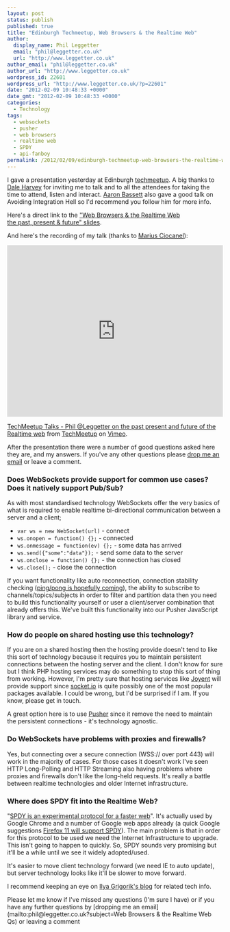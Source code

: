 ```yaml
---
layout: post
status: publish
published: true
title: "Edinburgh Techmeetup, Web Browsers & the Realtime Web"
author:
  display_name: Phil Leggetter
  email: "phil@leggetter.co.uk"
  url: "http://www.leggetter.co.uk"
author_email: "phil@leggetter.co.uk"
author_url: "http://www.leggetter.co.uk"
wordpress_id: 22601
wordpress_url: "http://www.leggetter.co.uk/?p=22601"
date: "2012-02-09 10:48:33 +0000"
date_gmt: "2012-02-09 10:48:33 +0000"
categories:
  - Technology
tags:
  - websockets
  - pusher
  - web browsers
  - realtime web
  - SPDY
  - api-fanboy
permalink: /2012/02/09/edinburgh-techmeetup-web-browsers-the-realtime-web.html
---
```


<p>I gave a presentation yesterday at Edinburgh <a href="http://techmeetup.co.uk/">techmeetup</a>. A big thanks to <a href="https://twitter.com/daleharvey">Dale Harvey</a> for inviting me to talk and to all the attendees for taking the time to attend, listen and interact. <a href="http://twitter.com/aaronbassett">Aaron Bassett</a> also gave a good talk on Avoiding Integration Hell so I'd recommend you follow him for more info.</p>

<p>Here's a direct link to the <a href="/pres/techmeetup_edi_2012-02-08/">"Web Browsers &amp; the Realtime Web<br />
the past, present &amp; future" slides</a>.</p>
<p>And here's the recording of my talk (thanks to <a href="http://twitter.com/MariusCiocanel">Marius Ciocanel</a>):</p>
<p><iframe src="http://player.vimeo.com/video/36602961?title=0&amp;byline=0&amp;portrait=0" width="100%" height="400" frameborder="0" webkitAllowFullScreen mozallowfullscreen allowFullScreen></iframe></p>
<p><a href="http://vimeo.com/36602961">TechMeetup Talks - Phil @Leggetter on the past present and future of the Realtime web</a> from <a href="http://vimeo.com/techmeetup">TechMeetup</a> on <a href="http://vimeo.com">Vimeo</a>.</p>
<p>After the presentation there were a number of good questions asked here they are, and my answers. If you've any other questions please <a href="mailto:phil@leggetter.co.uk?subject=Web Browsers & the Realtime Web Qs">drop me an email</a> or leave a comment.</p>
<h3>Does WebSockets provide support for common use cases? Does it natively support Pub/Sub?</h3>
<p>As with most standardised technology WebSockets offer the very basics of what is required to enable realtime bi-directional communication between a server and a client;</p>
<ul>
<li><code>var ws = new WebSocket(url)</code> - connect</li>
<li><code>ws.onopen = function() {};</code> - connected</li>
<li><code>ws.onmessage = function(ev) {};</code> - some data has arrived</li>
<li><code>ws.send({"some":"data"});</code> - send some data to the server</li>
<li><code>ws.onclose = function() {};</code> - the connection has closed</li>
<li><code>ws.close();</code> - close the connection</li>
</ul>
<p>If you want functionality like auto reconnection, connection stability checking (<a href="http://www.whatwg.org/specs/web-apps/current-work/multipage/network.html#ping-and-pong-frames">ping/pong is hopefully coming</a>), the ability to subscribe to channels/topics/subjects in order to filter and partition data then you need to build this functionality yourself or user a client/server combination that already offers this. We've built this functionality into our Pusher JavaScript library and service.</p>
<h3>How do people on shared hosting use this technology?</h3>
<p>If you are on a shared hosting then the hosting provide doesn't tend to like this sort of technology because it requires you to maintain persistent connections between the hosting server and the client. I don't know for sure but I think PHP hosting services may do something to stop this sort of thing from working. However, I'm pretty sure that hosting services like <a href="http://www.joyent.com/">Joyent</a> will provide support since <a href="http://socket.io">socket.io</a> is quite possibly one of the most popular packages available. I could be wrong, but I'd be surprised if I am. If you know, please get in touch.</p>
<p>A great option here is to use <a href="http://pusher.com">Pusher</a> since it remove the need to maintain the persistent connections - it's technology agnostic.</p>
<h3>Do WebSockets have problems with proxies and firewalls?</h3>
<p>Yes, but connecting over a secure connection (WSS:// over port 443) will work in the majority of cases. For those cases it doesn't work I've seen HTTP Long-Polling and HTTP Streaming also having problems where proxies and firewalls don't like the long-held requests. It's really a battle between realtime technologies and older Internet infrastructure.</p>
<h3>Where does SPDY fit into the Realtime Web?</h3>
<p>"<a href="http://www.chromium.org/spdy/spdy-whitepaper">SPDY is an experimental protocol for a faster web</a>". It's actually used by Google Chrome and a number of Google web apps already (a quick Google suggestions <a href="http://www.datamation.com/open-source/firefox-11-gets-spdy.html">Firefox 11 will support SPDY</a>). The main problem is that in order for this protocol to be used we need the Internet Infrastructure to upgrade. This isn't going to happen to quickly. So, SPDY sounds very promising but it'll be a while until we see it widely adopted/used.</p>
<p>It's easier to move client technology forward (we need IE to auto update), but server technology looks like it'll be slower to move forward.</p>
<p>I recommend keeping an eye on <a href="http://www.igvita.com/2011/04/07/life-beyond-http-11-googles-spdy/">Ilya Grigorik's blog</a> for related tech info.</p>
<p>Please let me know if I've missed any questions (I'm sure I have) or if you have any further questions by [dropping me an email](mailto:phil@leggetter.co.uk?subject=Web Browsers &amp; the Realtime Web Qs) or leaving a comment</p>
